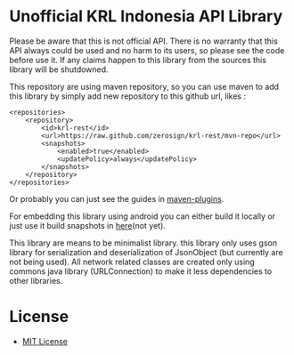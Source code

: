 # Unofficial KRL Indonesia API Library

Please be aware that this is not official API. There is no warranty that 
this API always could be used and no harm to its users, so please see the
code before use it. If any claims happen to this library from the sources
this library will be shutdowned.


This repository are using maven repository, so you can use maven to add 
this library by simply add new repository to this github url, likes :
	
	<repositories>
		<repository>
			<id>krl-rest</id>
			<url>https://raw.github.com/zerosign/krl-rest/mvn-repo</url>
			<snapshots>
				<enabled>true</enabled>
				<updatePolicy>always</updatePolicy>
			</snapshots>
		</repository>
	</repositories>

Or probably you can just see the guides in [maven-plugins](https://github.com/github/maven-plugins).

For embedding this library using android you can either build it locally
or just use it build snapshots in [here](https://github.com/zerosign/krl-rest)(not yet).

This library are means to be minimalist library. this library only uses
gson library for serialization and deserialization of JsonObject (but 
currently are not being used). All network related classes are created 
only using commons java library (URLConnection) to make it less 
dependencies to other libraries. 

# License
* [MIT License](http://www.opensource.org/licenses/mit-license.php)
